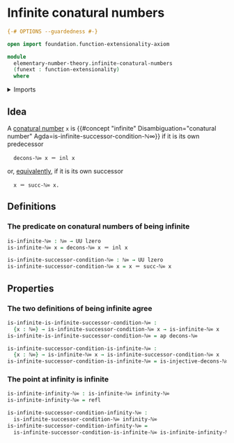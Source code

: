 # Infinite conatural numbers

```agda
{-# OPTIONS --guardedness #-}

open import foundation.function-extensionality-axiom

module
  elementary-number-theory.infinite-conatural-numbers
  (funext : function-extensionality)
  where
```

<details><summary>Imports</summary>

```agda
open import elementary-number-theory.conatural-numbers funext
open import elementary-number-theory.equality-conatural-numbers funext

open import foundation.action-on-identifications-functions
open import foundation.coproduct-types funext
open import foundation.universe-levels

open import foundation-core.identity-types
```

</details>

## Idea

A [conatural number](elementary-number-theory.conatural-numbers.md) `x` is
{{#concept "infinite" Disambiguation="conatural number" Agda=is-infinite-successor-condition-ℕ∞}}
if it is its own predecessor

```text
  decons-ℕ∞ x ＝ inl x
```

or, [equivalently](foundation-core.equivalences.md), if it is its own successor

```text
  x ＝ succ-ℕ∞ x.
```

## Definitions

### The predicate on conatural numbers of being infinite

```agda
is-infinite-ℕ∞ : ℕ∞ → UU lzero
is-infinite-ℕ∞ x = decons-ℕ∞ x ＝ inl x

is-infinite-successor-condition-ℕ∞ : ℕ∞ → UU lzero
is-infinite-successor-condition-ℕ∞ x = x ＝ succ-ℕ∞ x
```

## Properties

### The two definitions of being infinite agree

```agda
is-infinite-is-infinite-successor-condition-ℕ∞ :
  {x : ℕ∞} → is-infinite-successor-condition-ℕ∞ x → is-infinite-ℕ∞ x
is-infinite-is-infinite-successor-condition-ℕ∞ = ap decons-ℕ∞

is-infinite-successor-condition-is-infinite-ℕ∞ :
  {x : ℕ∞} → is-infinite-ℕ∞ x → is-infinite-successor-condition-ℕ∞ x
is-infinite-successor-condition-is-infinite-ℕ∞ = is-injective-decons-ℕ∞
```

### The point at infinity is infinite

```agda
is-infinite-infinity-ℕ∞ : is-infinite-ℕ∞ infinity-ℕ∞
is-infinite-infinity-ℕ∞ = refl

is-infinite-successor-condition-infinity-ℕ∞ :
  is-infinite-successor-condition-ℕ∞ infinity-ℕ∞
is-infinite-successor-condition-infinity-ℕ∞ =
  is-infinite-successor-condition-is-infinite-ℕ∞ is-infinite-infinity-ℕ∞
```

